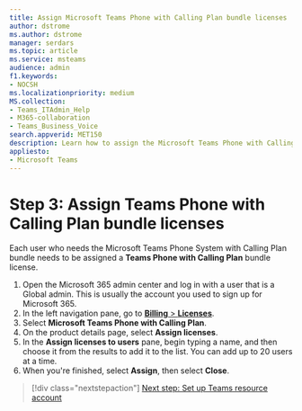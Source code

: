 ```yaml
---
title: Assign Microsoft Teams Phone with Calling Plan bundle licenses
author: dstrome 
ms.author: dstrome
manager: serdars
ms.topic: article
ms.service: msteams
audience: admin
f1.keywords:
- NOCSH
ms.localizationpriority: medium
MS.collection: 
- Teams_ITAdmin_Help
- M365-collaboration
- Teams_Business_Voice
search.appverid: MET150
description: Learn how to assign the Microsoft Teams Phone with Calling Plan bundle licenses to your users.
appliesto: 
- Microsoft Teams
---
```


# Step 3: Assign Teams Phone with Calling Plan bundle licenses

Each user who needs the Microsoft Teams Phone System with Calling Plan bundle needs to be assigned a **Teams Phone with Calling Plan** bundle license.

1. Open the Microsoft 365 admin center and log in with a user that is a Global admin. This is usually the account you used to sign up for Microsoft 365.
1. In the left navigation pane, go to <a href="https://go.microsoft.com/fwlink/p/?linkid=842264" target="_blank">**Billing** > **Licenses**</a>.
1. Select **Microsoft Teams Phone with Calling Plan**.
1. On the product details page, select **Assign licenses**.
1. In the **Assign licenses to users** pane, begin typing a name, and then choose it from the results to add it to the list. You can add up to 20 users at a time.
1. When you're finished, select **Assign**, then select **Close**.

> [!div class="nextstepaction"]
> [Next step: Set up Teams resource account](set-up-resource-account.md)
